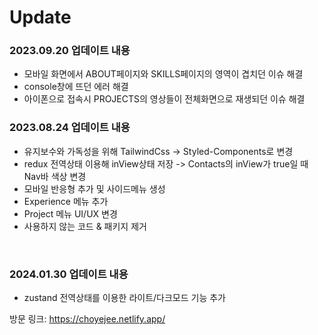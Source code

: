


# Update

### 2023.09.20 업데이트 내용
- 모바일 화면에서 ABOUT페이지와 SKILLS페이지의 영역이 겹치던 이슈 해결
- console창에 뜨던 에러 해결
- 아이폰으로 접속시 PROJECTS의 영상들이 전체화면으로 재생되던 이슈 해결


### 2023.08.24 업데이트 내용
- 유지보수와 가독성을 위해 TailwindCss -> Styled-Components로 변경
- redux 전역상태 이용해 inView상태 저장 -> Contacts의 inView가 true일 때 Nav바 색상 변경
- 모바일 반응형 추가 및 사이드메뉴 생성
- Experience 메뉴 추가
- Project 메뉴 UI/UX 변경
- 사용하지 않는 코드 & 패키지 제거

<br/>

### 2024.01.30 업데이트 내용
- zustand 전역상태를 이용한 라이트/다크모드 기능 추가
  

방문 링크: https://choyejee.netlify.app/ 
